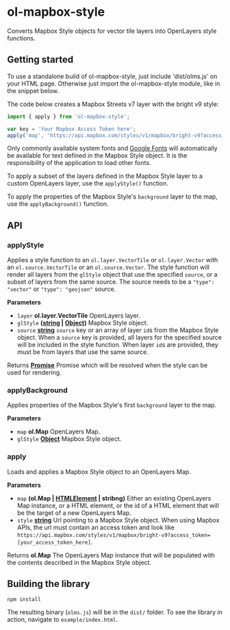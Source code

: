 # ol-mapbox-style

Converts Mapbox Style objects for vector tile layers into OpenLayers style functions.

## Getting started

To use a standalone build of ol-mapbox-style, just include 'dist/olms.js' on your HTML page. Otherwise just import the ol-mapbox-style module, like in the snippet below.

The code below creates a Mapbox Streets v7 layer with the bright v9 style:

```js
import { apply } from 'ol-mapbox-style';

var key = 'Your Mapbox Access Token here';
apply('map', 'https://api.mapbox.com/styles/v1/mapbox/bright-v9?access_token=' + key);
```

Only commonly available system fonts and [Google Fonts](https://developers.google.com/fonts/) will automatically be available for text defined in the Mapbox Style object. It is the responsibility of the application to load other fonts.

To apply a subset of the layers defined in the Mapbox Style layer to a custom OpenLayers layer, use the `applyStyle()` function.

To apply the properties of the Mapbox Style's `background` layer to the map, use the `applyBackground()` function.

## API

<!-- Generated by documentation.js. Update this documentation by updating the source code. -->

### applyStyle

Applies a style function to an `ol.layer.VectorTile` or `ol.layer.Vector`
with an `ol.source.VectorTile` or an `ol.source.Vector`. The style function
will render all layers from the `glStyle` object that use the specified
`source`, or a subset of layers from the same source. The source needs to be
a `"type": "vector"` or `"type": "geojson"` source.

**Parameters**

-   `layer` **ol.layer.VectorTile** OpenLayers layer.
-   `glStyle` **([string](https://developer.mozilla.org/en-US/docs/Web/JavaScript/Reference/Global_Objects/String) \| [Object](https://developer.mozilla.org/en-US/docs/Web/JavaScript/Reference/Global_Objects/Object))** Mapbox Style object.
-   `source` **[string](https://developer.mozilla.org/en-US/docs/Web/JavaScript/Reference/Global_Objects/String)** `source` key or an array of layer `id`s from the
    Mapbox Style object. When a `source` key is provided, all layers for the
    specified source will be included in the style function. When layer `id`s
    are provided, they must be from layers that use the same source.

Returns **[Promise](https://developer.mozilla.org/en-US/docs/Web/JavaScript/Reference/Global_Objects/Promise)** Promise which will be resolved when the style can be used
for rendering.

### applyBackground

Applies properties of the Mapbox Style's first `background` layer to the map.

**Parameters**

-   `map` **ol.Map** OpenLayers Map.
-   `glStyle` **[Object](https://developer.mozilla.org/en-US/docs/Web/JavaScript/Reference/Global_Objects/Object)** Mapbox Style object.

### apply

Loads and applies a Mapbox Style object to an OpenLayers Map.

**Parameters**

-   `map` **(ol.Map | [HTMLElement](https://developer.mozilla.org/en-US/docs/Web/HTML/Element) | stribng)** Either an existing OpenLayers Map
    instance, or a HTML element, or the id of a HTML element that will be the
    target of a new OpenLayers Map.
-   `style` **[string](https://developer.mozilla.org/en-US/docs/Web/JavaScript/Reference/Global_Objects/String)** Url pointing to a Mapbox Style object. When using
    Mapbox APIs, the url must contain an access token and look like
    `https://api.mapbox.com/styles/v1/mapbox/bright-v9?access_token=[your_access_token_here]`.

Returns **ol.Map** The OpenLayers Map instance that will be populated with the
contents described in the Mapbox Style object.

## Building the library

    npm install

The resulting binary (`olms.js`) will be in the `dist/` folder. To see the library in action, navigate to `example/index.html`.
